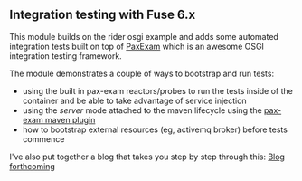## Integration testing with Fuse 6.x
This module builds on the rider osgi example and adds some automated integration tests built on top of [PaxExam](https://ops4j1.jira.com/wiki/display/PAXEXAM3/Pax+Exam) which is an awesome OSGI integration testing framework.

The module demonstrates a couple of ways to bootstrap and run tests:

* using the built in pax-exam reactors/probes to run the tests inside of the container and be able to take advantage of service injection
* using the _server_ mode attached to the maven lifecycle using the [pax-exam maven plugin](https://ops4j1.jira.com/wiki/display/PAXEXAM3/Exam+Maven+Plugin)
* how to bootstrap external resources (eg, activemq broker) before tests commence

I've also put together a blog that takes you step by step through this: [Blog forthcoming]()